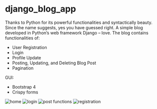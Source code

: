 # django_blog_app
 
Thanks to Python for its powerful functionalities and syntactically beauty. Since the name suggests, yes you have guessed right. A simple blog developed in Python’s web framework Django – love. 
The blog contains functionalities of:
-	User Registration 
-	Login
-	Profile Update
-	Posting, Updating, and Deleting Blog Post 
- Pagination

GUI:
-	Bootstrap 4
-	Crispy forms 

![home](https://user-images.githubusercontent.com/25535346/63490693-b45fe000-c4ce-11e9-8b8e-200809986034.png)
![login](https://user-images.githubusercontent.com/25535346/63490694-b4f87680-c4ce-11e9-9a5b-21e7f6ff588c.png)
![post functions](https://user-images.githubusercontent.com/25535346/63490697-b629a380-c4ce-11e9-86c9-d8b98868f47f.png)
![registration](https://user-images.githubusercontent.com/25535346/63490702-b7f36700-c4ce-11e9-9ce1-26fefc5c3d7b.png)

